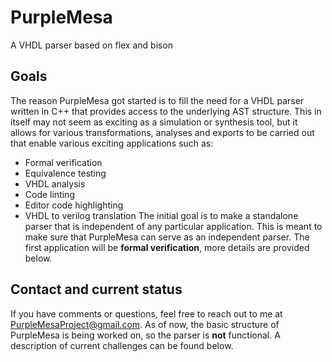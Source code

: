 # PurpleMesa
A VHDL parser based on flex and bison

## Goals
The reason PurpleMesa got started is to fill the need for a VHDL parser written in C++ that provides access to the underlying AST structure. This in itself may not seem as exciting as a simulation or synthesis tool, but it allows for various transformations, analyses and exports to be carried out that enable various exciting applications such as:
* Formal verification
* Equivalence testing
* VHDL analysis
* Code linting
* Editor code highlighting
* VHDL to verilog translation
The initial goal is to make a standalone parser that is independent of any particular application. This is meant to make sure that PurpleMesa can serve as an independent parser. The first application will be **formal verification**, more details are provided below.

## Contact and current status
If you have comments or questions, feel free to reach out to me at PurpleMesaProject@gmail.com. As of now, the basic structure of PurpleMesa is being worked on, so the parser is **not** functional. A description of current challenges can be found below.
